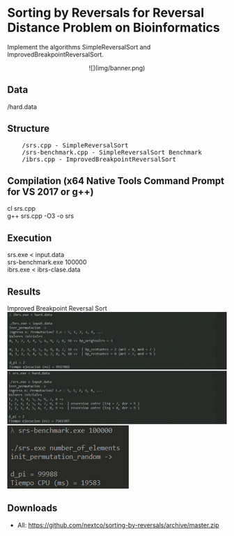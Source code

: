 # Sorting by Reversals for Reversal Distance Problem on Bioinformatics
Implement the algorithms SimpleReversalSort and ImprovedBreakpointReversalSort.<br/>
<center>
![](img/banner.png)<br/>
</center>

## Data
/hard.data

## Structure
<pre>
	/srs.cpp - SimpleReversalSort
	/srs-benchmark.cpp - SimpleReversalSort Benchmark
	/ibrs.cpp - ImprovedBreakpointReversalSort
</pre>

## Compilation (x64 Native Tools Command Prompt for VS 2017 or g++)
cl srs.cpp <br/>
g++ srs.cpp -O3 -o srs

## Execution
srs.exe < input.data <br/>
srs-benchmark.exe 100000 <br/>
ibrs.exe < ibrs-clase.data

## Results
Improved Breakpoint Reversal Sort<br/>
![](img/ibrs.png)<br/>
![](img/srs.png)<br/>
![](img/srs-benchmark.png)


## Downloads
- All: https://github.com/nextco/sorting-by-reversals/archive/master.zip
